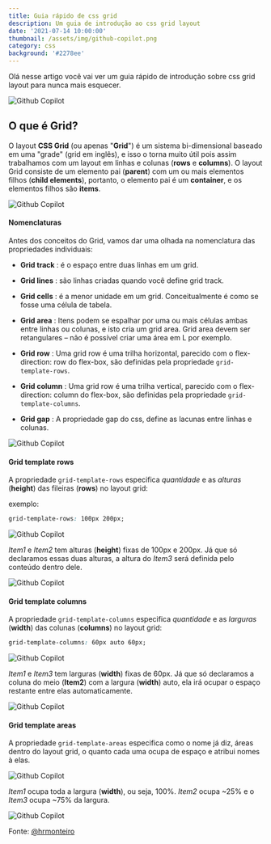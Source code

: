 ```yaml
---
title: Guia rápido de css grid
description: Um guia de introdução ao css grid layout
date: '2021-07-14 10:00:00'
thumbnail: /assets/img/github-copilot.png
category: css
background: '#2278ee'
---
```


Olá nesse artigo você vai ver um guia rápido de introdução sobre css grid layout para nunca mais esquecer.

![Github Copilot](../assets/img/css-grid-layout-01.png)

## O que é Grid?

O layout **CSS Grid** (ou apenas "**Grid**") é um sistema bi-dimensional baseado em uma "grade" (grid em inglês), e isso o torna muito útil pois assim trabalhamos com um layout em linhas e colunas (**rows** e **columns**). O layout Grid consiste de um elemento pai (**parent**) com um ou mais elementos filhos (**child elements**), portanto, o elemento pai é um **container**, e os elementos filhos são **items**.

![Github Copilot](../assets/img/css-grid-layout-02.png)

#### Nomenclaturas

Antes dos conceitos do Grid, vamos dar uma olhada na nomenclatura das propriedades individuais:

- **Grid track** : é o espaço entre duas linhas em um grid.

- **Grid lines** : são linhas criadas quando você define grid track.

- **Grid cells** : é a menor unidade em um grid. Conceitualmente é como se fosse uma célula de tabela.

- **Grid area** : Itens podem se espalhar por uma ou mais células ambas entre linhas ou colunas, e isto cria um grid area. Grid area devem ser retangulares – não é possível criar uma área em L por exemplo.

- **Grid row** : Uma grid row é uma trilha horizontal, parecido com o flex-direction: row do flex-box, são definidas pela propriedade `grid-template-rows`.

- **Grid column** : Uma grid row é uma trilha vertical, parecido com o flex-direction: column do flex-box, são definidas pela propriedade `grid-template-columns`.

- **Grid gap** : A propriedade gap do css, define as lacunas entre linhas e colunas.

![Github Copilot](../assets/img/css-grid-nomenclaturas.png)

#### Grid template rows

A propriedade `grid-template-rows` especifica _quantidade_ e as _alturas_ (**height**) das fileiras (**rows**) no layout grid:

exemplo:

```css
grid-template-rows: 100px 200px;
```

![Github Copilot](../assets/img/css-grid-template-rows-01.png)

_Item1_ e _Item2_ tem alturas (**height**) fixas de 100px e 200px. Já que só declaramos essas duas alturas, a altura do _Item3_ será definida pelo conteúdo dentro dele.

![Github Copilot](../assets/img/css-grid-template-rows-02.png)

#### Grid template columns

A propriedade `grid-template-columns` especifica _quantidade_ e as _larguras_ (**width**) das colunas (**columns**) no layout grid:

```css
grid-template-columns: 60px auto 60px;
```

![Github Copilot](../assets/img/css-grid-template-columns-01.png)

_Item1_ e _Item3_ tem larguras (**width**) fixas de 60px. Já que só declaramos a coluna do meio (**Item2**) com a largura (**width**) auto, ela irá ocupar o espaço restante entre elas automaticamente.

![Github Copilot](../assets/img/css-grid-template-columns-02.png)

#### Grid template areas

A propriedade `grid-template-areas` especifica como o nome já diz, áreas dentro do layout grid, o quanto cada uma ocupa de espaço e atribui nomes à elas.

![Github Copilot](../assets/img/css-grid-template-areas-01.png)

_Item1_ ocupa toda a largura (**width**), ou seja, 100%.
_Item2_ ocupa ~25% e o _Item3_ ocupa ~75% da largura.

![Github Copilot](../assets/img/css-grid-template-areas-02.png)

Fonte: [@hrmonteiro](https://www.facebook.com/photo/?fbid=3721976001240485&set=pcb.1936734926496562)
